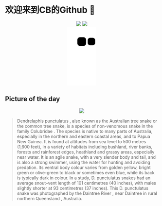 
# 欢迎来到CB的Github 👋

<div align="center">
  <img height="137px" src="https://github-readme-stats.vercel.app/api?username=SuperCB&show_icons=true&theme=radical" />
  <img height="137px" src="https://github-readme-stats.vercel.app/api/top-langs/?username=SuperCB&hide_title=true&hide_border=true&layout=compact&langs_count=6&text_color=000&icon_color=fff" />
</div>


<div align="center">
    <img src="./contribution-snake/github-contribution-grid-snake.svg" />
</div>



## Picture of the day
<div align="center">
  <img width=400px src="https://upload.wikimedia.org/wikipedia/commons/thumb/d/d1/Common_tree_snake_%28Dendrelaphis_punctulatus%29_Daintree_4.jpg/960px-Common_tree_snake_%28Dendrelaphis_punctulatus%29_Daintree_4.jpg" />
</div>

>Dendrelaphis punctulatus , also known as the Australian tree snake or the common tree snake, is a species of non-venomous snake in the family  Colubridae . The species is native to many parts of Australia, especially in the northern and eastern coastal areas, and to Papua New Guinea. It is found at altitudes from sea level to 500 metres (1,600 feet), in a variety of habitats including bushland, river banks, forests and rainforest edges, heathland and grassy areas, especially near water. It is an agile snake, with a very slender body and tail, and is also a strong swimmer, using the water for hunting and avoiding predation. Its  ventral  body colour varies from golden yellow, bright green or olive-green to black or sometimes even blue, while its back is typically dark in colour. In a study,  D. punctulatus  snakes had an average  snout–vent length  of 101 centimetres (40 inches), with males slightly shorter at 93 centimetres (37 inches). This  D. punctulatus  snake was photographed by the  Daintree River , near  Daintree  in rural northern  Queensland , Australia.


